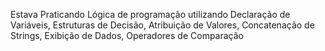 Estava Praticando Lógica de programação utilizando Declaração de Variáveis, Estruturas de Decisão, Atribuição de Valores, Concatenação de Strings, Exibição de Dados, Operadores de Comparação
